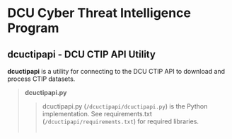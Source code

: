 # DCU Cyber Threat Intelligence Program

## dcuctipapi - DCU CTIP API Utility

**dcuctipapi** is a utility for connecting to the DCU CTIP API to download and process CTIP datasets.

> **dcuctipapi.py**
>
>> dcuctipapi.py (`/dcuctipapi/dcuctipapi.py`) is the Python implementation.  See requirements.txt (`/dcuctipapi/requirements.txt`) for required libraries. <br><br>

